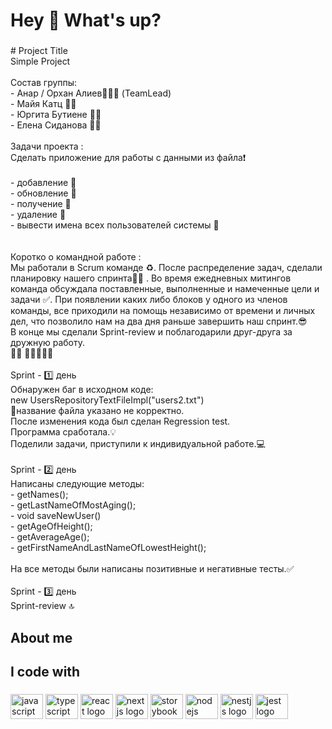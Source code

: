 <h1 align="left">Hey 👋 What's up?</h1>

###

<p align="left"># Project Title<br>Simple Project<br><br>Состав группы: <br>- Анар / Орхан Алиев👨🏻‍💻 (TeamLead)<br>- Майя Катц 👩‍💻 <br>- Юргита Бутиене 👩‍💻 <br>- Елена Сиданова 👩‍💻 <br><br>Задачи проекта :<br> Сделать приложение для работы с данными из файла❗️ <br><br>- добавление 🔽<br>- обновление 🔽<br>- получение   🔽<br>- удаление  🔽<br>- вывести имена всех  пользователей системы  🔽<br><br><br>Коротко о командной работе :<br>Мы работали в Scrum команде ♻️. После распределение задач, сделали планировку нашего спринта🏃‍♀️ . Во время ежедневных митингов команда обсуждала поставленные, выполненные и намеченные цели и задачи ✅. При появлении каких либо блоков у одного из членов команды, все приходили на помощь независимо от времени и личных дел, что позволило нам на два дня раньше завершить наш спринт.😎<br>В конце мы сделали Sprint-review и поблагодарили друг-друга за дружную работу.<br>🧘🏻 🧘🏻‍♂️🧘🧘<br><br>Sprint - 1️⃣  день<br>Обнаружен баг в исходном коде: <br>new UsersRepositoryTextFileImpl("users2.txt")<br>🐞название файла указано не корректно.<br>После изменения кода был сделан Regression test.<br>Программа сработала.💡<br>Поделили задачи, приступили к индивидуальной работе.💻<br><br>Sprint - 2️⃣  день<br>Написаны следующие методы:  <br>- getNames();<br>- getLastNameOfMostAging();<br>- void saveNewUser() <br>- getAgeOfHeight();<br>- getAverageAge();<br>- getFirstNameAndLastNameOfLowestHeight();<br><br>На все методы были написаны позитивные и негативные тесты.✅<br><br>Sprint - 3️⃣ день<br>Sprint-review 🔝</p>

###

<h2 align="left">About me</h2>

###

<p align="left"></p>

###

<h2 align="left">I code with</h2>

###

<div align="left">
  <img src="https://cdn.jsdelivr.net/gh/devicons/devicon/icons/javascript/javascript-original.svg" height="40" width="52" alt="javascript logo"  />
  <img src="https://cdn.jsdelivr.net/gh/devicons/devicon/icons/typescript/typescript-original.svg" height="40" width="52" alt="typescript logo"  />
  <img src="https://cdn.jsdelivr.net/gh/devicons/devicon/icons/react/react-original.svg" height="40" width="52" alt="react logo"  />
  <img src="https://cdn.jsdelivr.net/gh/devicons/devicon/icons/nextjs/nextjs-original.svg" height="40" width="52" alt="nextjs logo"  />
  <img src="https://cdn.jsdelivr.net/gh/devicons/devicon/icons/storybook/storybook-original.svg" height="40" width="52" alt="storybook logo"  />
  <img src="https://cdn.jsdelivr.net/gh/devicons/devicon/icons/nodejs/nodejs-original.svg" height="40" width="52" alt="nodejs logo"  />
  <img src="https://cdn.jsdelivr.net/gh/devicons/devicon/icons/nestjs/nestjs-plain.svg" height="40" width="52" alt="nestjs logo"  />
  <img src="https://cdn.jsdelivr.net/gh/devicons/devicon/icons/jest/jest-plain.svg" height="40" width="52" alt="jest logo"  />
</div>

###
